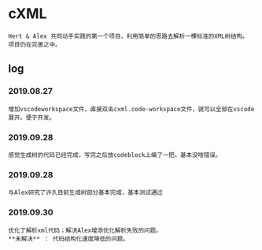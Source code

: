 # cXML

	Hert & Alex 共同动手实践的第一个项目，利用简单的思路去解析一棵标准的XML树结构。
	项目仍在完善之中。


## log  

### 2019.08.27  

    增加vscodeworkspace文件，直接双击cxml.code-workspace文件，就可以全部在vscode展开。便于开发。

### 2019.09.28

    感觉生成树的代码已经完成，写完之后放codeblock上编了一把，基本没啥错误。

### 2019.09.28  

    与Alex研究了许久目前生成树部分基本完成，基本测试通过


### 2019.09.30

    优化了解析xml代码；解决Alex增添优化解析失败的问题。
    **未解决** ： 代码结构化速度降低的问题。

